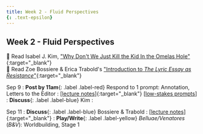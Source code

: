 ```yaml
---
title: Week 2 - Fluid Perspectives
{: .text-epsilon}
---
```


## Week 2 - Fluid Perspectives

📖 Read Isabel J. Kim, ["Why Don't We Just Kill the Kid In the Omelas Hole"](/assets/pdfs/kim_why_dont_we_just_kill_the_kid_in_the_omelas_hole.pdf){:target="_blank"}   
📖 Read Zoe Bossiere & Erica Trabold's ["Introduction to *The Lyric Essay as Resistance*"](/assets/pdfs/bossiere_trabold_intro_lyric_essay_as_resistance.pdf){:target="_blank"}   

Sep 9
: **Post by 11am**{: .label .label-red} Respond to 1 prompt: Annotation, Letters to the Editor
: [[lecture notes]](#){:target="_blank"}  [[low-stakes prompts](/prompts.md)]
: **Discuss**{: .label .label-blue} Kim
  : &nbsp;
  

Sep 11
: **Discuss**{: .label .label-blue} Bossiere & Trabold
  : [[lecture notes]](#){:target="_blank"}
: **Play/Write**{: .label .label-yellow} *Belluae/Venatores* (*B&V*): Worldbuilding, Stage 1